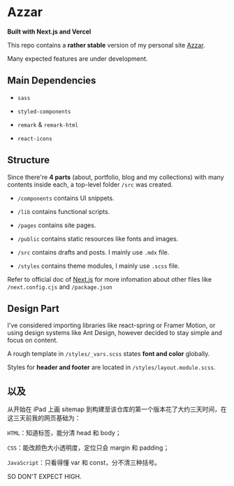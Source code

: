 # Azzar

**Built with Next.js and Vercel**

This repo contains a **rather stable** version of my personal site [Azzar](http://ivork.me 'Azzar').

Many expected features are under development.

## Main Dependencies

- `sass`

- `styled-components`

- `remark` & `remark-html`

- `react-icons`

## Structure

Since there're **4 parts** (about, portfolio, blog and my collections) with many contents inside each, a top-level folder `/src` was created.

- `/components` contains UI snippets.

- `/lib` contains functional scripts.

- `/pages` contains site pages.

- `/public` contains static resources like fonts and images.

- `/src` contains drafts and posts. I mainly use `.mdx` file.

- `/styles` contains theme modules, I mainly use `.scss` file.

Refer to official doc of [Next.js](https://nextjs.org/ 'Next.js') for more infomation about other files like `/next.config.cjs` and `/package.json`

## Design Part

I've considered importing libraries like react-spring or Framer Motion, or using design systems like Ant Design, however decided to stay simple and focus on content.

A rough template in `/styles/_vars.scss` states **font and color** globally.

Styles for **header and footer** are located in `/styles/layout.module.scss`.

## 以及

从开始在 iPad 上画 sitemap 到构建至该仓库的第一个版本花了大约三天时间，在这三天前我的网页基础为：

`HTML`：知道标签，能分清 head 和 body；

`CSS`：能改颜色大小透明度，定位只会 margin 和 padding；

`JavaScript`：只看得懂 var 和 const，分不清三种括号。

SO DON'T EXPECT HIGH.
